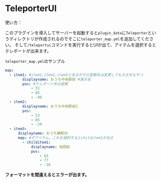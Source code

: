 # TeleporterUI

使い方：

このプラグインを導入してサーバーを起動すると`plugin_data`に`Teleporter`というディレクトリが作成されるのでそこに`teleporter_map.yml`を追加してください。
そして`/teleportui`コマンドを実行するとUIが出て、アイテムを選択するとテレポートが出来ます。

`teleporter_map.yml`のサンプル

```yml
map:
  - item1: #item1,item2,item3とあるがその変数名は変更しても大丈夫なやつ
        displayname: おうち中央駅前 #表示名
        pos: #テレポート先の座標
            - 51
            - 65
            - -98
  - item2:
        displayname: おうち中央駅前2
        pos:
            - 53
            - 65
            - -24
  - item3:
      displayname: おうち鯖駅内
      map: #子アイテム。これを選択するとchilditem1が出る
        - childitem1:
            displayname: 地図前
            pos:
                - 63
                - 77
                - -38
```
**フォーマットを間違えるとエラーが出ます。**

